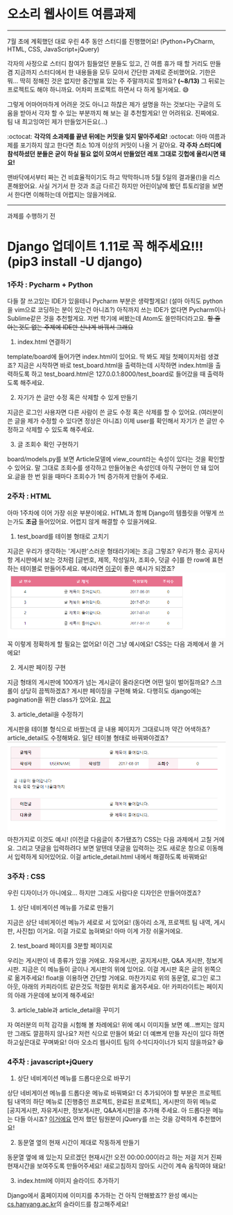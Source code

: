 # 오소리 웹사이트 여름과제
* * *

 7월 초에 계획했던 대로 우린 4주 동안 스터디를 진행했어요!
 (Python+PyCharm, HTML, CSS, JavaScript+jQuery)

 각자의 사정으로 스터디 참여가 힘들었던 분들도 있고, 긴 여름 휴가 때 할 거리도 만들 겸 지금까지 스터디에서 한 내용들을 모두 모아서 간단한 과제로 준비했어요. 기한은 뭐... 딱히 정해진 것은 없지만 중간발표 있는 주 주말까지로 할까요? **(~8/13)** 그 뒤로는 프로젝트도 해야 하니까요. 어차피 프로젝트 하면서 다 하게 될거에요. :sweat_smile:

 그렇게 어마어마하게 어려운 것도 아니고 하찮은 제가 설명을 하는 것보다는 구글의 도움을 받아서 각자 할 수 있는 부분까지 해 보는 걸 추천할게요! 안 어려워요. 진짜에요. 팀 내 최고잉여인 제가 만들었거든요(...)

 :octocat: **각각의 소과제를 끝낸 뒤에는 커밋을 잊지 말아주세요!** :octocat: 아마 여름과제를 포기하지 않고 한다면 최소 10개 이상의 커밋이 나올 거 같아요. **각 주차 스터디에 참석하셨던 분들은 굳이 하실 필요 없이 모여서 만들었던 레포 그대로 깃헙에 올리시면 돼요!**

 맨바닥에서부터 짜는 건 비효율적이기도 하고 막막하니까 5월 5일의 결과물(!)을 리스폰해왔어요. 사실 거기서 한 것과 조금 다르긴 하지만 어린이날에 봤던 튜토리얼을 보면서 한다면 이해하는데 어렵지는 않을거에요.



* * *
과제를 수행하기 전
# Django 업데이트 1.11로 꼭 해주세요!!! (pip3 install -U django)


### 1주차 : Pycharm + Python
 다들 잘 쓰고있는 IDE가 있을테니 Pycharm 부분은 생략할게요! (설마 아직도 python을 vim으로 코딩하는 분이 있는건 아니죠?) 아직까지 쓰는 IDE가 없다면 Pycharm이나 Sublime같은 것을 추천할게요. 저번 학기에 써봤는데 Atom도 쓸만하더라고요. ~~할 줄 아는것도 없는 주제에 IDE만 신나게 바꿔서 그래요~~

 1. index.html 연결하기

 template/board에 들어가면 index.html이 있어요. 딱 봐도 제일 첫페이지처럼 생겼죠? 지금은 시작하면 바로 test_board.html을 출력하는데 시작하면 index.html을 출력하도록 하고 test_board.html은 127.0.0.1:8000/test_board로 들어갔을 때 출력하도록 해주세요.

 2. 자기가 쓴 글만 수정 혹은 삭제할 수 있게 만들기

 지금은 로그인 사용자면 다른 사람이 쓴 글도 수정 혹은 삭제를 할 수 있어요. (여러분이 쓴 글을 제가 수정할 수 있다면 정상은 아니죠) 이제 user를 확인해서 자기가 쓴 글만 수정하고 삭제할 수 있도록 해주세요.

 3. 글 조회수 확인 구현하기

 board/models.py를 보면 Article모델에 view_count라는 속성이 있다는 것을 확인할 수 있어요. 말 그대로 조회수를 생각하고 만들어놓은 속성인데 아직 구현이 안 돼 있어요.글을 한 번 읽을 때마다 조회수가 1씩 증가하게 만들어 주세요.

### 2주차 : HTML
 아마 1주차에 이어 가장 쉬운 부분이에요. HTML과 함께 Django의 템플릿을 어떻게 쓰는가도 **조금** 들어있어요. 어렵지 않게 해결할 수 있을거에요.

 1. test_board를 테이블 형태로 고치기

 지금은 우리가 생각하는 '게시판'스러운 형태라기에는 조금 그렇죠? 우리가 평소 공지사항 게시판에서 보는 것처럼 [글번호, 제목, 작성일자, 조회수, 덧글 수]를 한 row에 표현하는 테이블로 만들어주세요. 예시라면 [이곳](http://cs.hanyang.ac.kr/board/info_board.php)이 좋은 예시가 되겠죠?
 ![테이블 예시 이미지](/img/board.PNG)
꼭 이렇게 정확하게 할 필요는 없어요! 이건 그냥 예시에요! CSS는 다음 과제에서 쓸 거에요!

 2. 게시판 페이징 구현

 지금 형태의 게시판에 100개가 넘는 게시글이 올라온다면 어떤 일이 벌어질까요? 스크롤이 상당히 끔찍하겠죠? 게시판 페이징을 구현해 봐요. 다행히도 django에는 pagination을 위한 class가 있어요. [참고](https://docs.djangoproject.com/en/1.11/topics/pagination/)

 3. article_detail을 수정하기

 게시판을 테이블 형식으로 바꿨는데 글 내용 페이지가 그대로니까 약간 어색하죠? article_detail도 수정해봐요. 일단 테이블 형태로 바꿔봐야겠죠?
![게시판 예시 이미지](/img/detail.PNG)
마찬가지로 이것도 예시! (이전글 다음글이 추가됐죠?) CSS는 다음 과제에서 고칠 거에요.
그리고 댓글을 입력하려다 보면 알텐데 댓글을 입력하는 것도 새로운 창으로 이동해서 입력하게 되어있어요. 이걸 article_detail.html 내에서 해결하도록 바꿔봐요!

### 3주차 : CSS 
우린 디자이너가 아니에요... 하지만 그래도 사람다운 디자인은 만들어야겠죠?
1. 상단 네비게이션 메뉴를 가로로 만들기

 지금은 상단 네비게이션 메뉴가 세로로 서 있어요! (동아리 소개, 프로젝트 팀 내역, 게시판, 사진첩) 이거요. 이걸 가로로 눕혀봐요! 아마 이게 가장 쉬울거에요.

2. test_board 페이지를 3분할 페이지로

 우리는 게시판이 네 종류가 있을 거에요. 자유게시판, 공지게시판, Q&A 게시판, 정보게시판. 지금은 이 메뉴들이 글이나 게시판의 위에 있어요. 이걸 게시판 혹은 글의 왼쪽으로 옮겨주세요! float을 이용하면 간단할 거에요. 마찬가지로 위의 동문열, 로그인 로그아웃, 아래의 카피라이트 같은것도 적절한 위치로 옮겨주세요. 아! 카피라이트는 페이지의 아래 가운데에 보이게 해주세요!

3. article_table과 article_detail을 꾸미기

 자 여러분의 미적 감각을 시험해 볼 차례에요! 위에 예시 이미지들 보면 예...쁘지는 않지만 그래도 깔끔하지 않나요? 저런 식으로 만들어 봐요! 더 예쁘게 만들 자신이 있다 하면 하고싶은대로 꾸며봐요! 아마 오소리 웹사이트 팀의 수석디자이너가 되지 않을까요? :satisfied:

### 4주차 : javascript+jQuery
1. 상단 네비게이션 메뉴를 드롭다운으로 바꾸기

상단 네비게이션 메뉴를 드롭다운 메뉴로 바꿔봐요! 더 추가되어야 할 부분은 프로젝트 팀 내역의 하단 메뉴로 [진행중인 프로젝트, 완료된 프로젝트], 게시판의 하위 메뉴로 [공지게시판, 자유게시판, 정보게시판, Q&A게시판]을 추가해 주세요. 아 드롭다운 메뉴는 다들 아시죠? [이거에요](https://www.google.co.kr/search?q=drop+down+navigation+bar&source=lnms&tbm=isch&sa=X&ved=0ahUKEwjsyI62s6vVAhUE2mMKHWLlDjcQ_AUICigB&biw=1150&bih=861&dpr=1.1)
 먼저 했던 팀원분이 jQuery를 쓰는 것을 강력하게 추천했어요!

2. 동문열 옆의 현재 시간이 제대로 작동하게 만들기

동문열 옆에 왜 있는지 모르겠던 현재시간! 오전 00:00:00이라고 하는 저걸 저거 진짜 현재시간을 보여주도록 만들어주세요! 새로고침하지 않아도 시간이 계속 움직여야 돼요!

3. index.html에 이미지 슬라이드 추가하기

Django에서 홈페이지에 이미지를 추가하는 건 아직 안해봤죠?? 
완성 예시는 <a href="http://cs.hanyang.ac.kr" target="_blank">cs.hanyang.ac.kr</a>의 슬라이드를 참고해주세요!